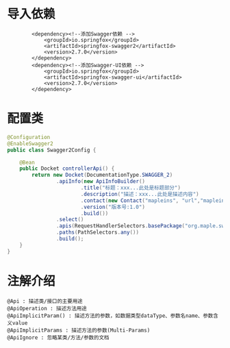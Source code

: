 # 导入依赖
```
        <dependency><!--添加Swagger依赖 -->
            <groupId>io.springfox</groupId>
            <artifactId>springfox-swagger2</artifactId>
            <version>2.7.0</version>
        </dependency>
        <dependency><!--添加Swagger-UI依赖 -->
            <groupId>io.springfox</groupId>
            <artifactId>springfox-swagger-ui</artifactId>
            <version>2.7.0</version>
        </dependency>
```

# 配置类
```java
@Configuration
@EnableSwagger2
public class Swagger2Config {

    @Bean
    public Docket controllerApi() {
        return new Docket(DocumentationType.SWAGGER_2)
                .apiInfo(new ApiInfoBuilder()
                        .title("标题：xxx...此处是标题部分")
                        .description("描述：xxx...此处是描述内容")
                        .contact(new Contact("mapleins", "url","mapleins@aliyun.com" ))
                        .version("版本号:1.0")
                        .build())
                .select()
                .apis(RequestHandlerSelectors.basePackage("org.maple.swagger2demo"))//扫描包的路径
                .paths(PathSelectors.any())
                .build();
    }
}
```

# 注解介绍
    @Api : 描述类/接口的主要用途 
    @ApiOperation : 描述方法用途
    @ApiImplicitParam() : 描述方法的参数，如数据类型dataType、参数名name、参数含义value
    @ApiImplicitParams : 描述方法的参数(Multi-Params)
    @ApiIgnore : 忽略某类/方法/参数的文档
